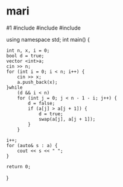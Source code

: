 # mari
#1
#include <iostream>
#include <vector>
#include <algorithm>

using namespace std;
int main() {

    int n, x, i = 0;
    bool d = true;
    vector <int>a;
    cin >> n;
    for (int i = 0; i < n; i++) {
        cin >> x;
        a.push_back(x);
    }while
        (d && i < n)
        for (int j = 0; j < n - 1 - i; j++) {
            d = false;
            if (a[j] > a[j + 1]) {
                d = true;
                swap(a[j], a[j + 1]);
            }
        }

    i++;
    for (auto& s : a) {
        cout << s << " ";
    }

    return 0;
}

